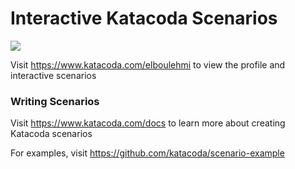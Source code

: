 # Interactive Katacoda Scenarios

[![](http://shields.katacoda.com/katacoda/elboulehmi/count.svg)](https://www.katacoda.com/elboulehmi "Get your profile on Katacoda.com")

Visit https://www.katacoda.com/elboulehmi to view the profile and interactive scenarios

### Writing Scenarios
Visit https://www.katacoda.com/docs to learn more about creating Katacoda scenarios

For examples, visit https://github.com/katacoda/scenario-example

